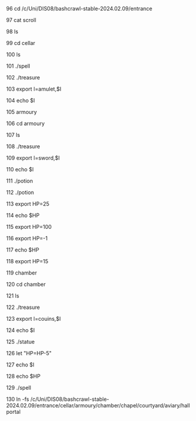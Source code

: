 96  cd /c/Uni/DIS08/bashcrawl-stable-2024.02.09/entrance

   97  cat scroll

   98  ls

   99  cd cellar

  100  ls

  101  ./spell

  102  ./treasure

  103  export I=amulet,$I

  104  echo $I

  105  armoury

  106  cd armoury

  107  ls

  108  ./treasure

  109  export I=sword,$I

  110  echo $I

  111  ./potion

  112  ./potion

  113  export HP=25

  114  echo $HP

  115  export HP=100

  116  export HP=-1

  117  echo $HP

  118  export HP=15

  119  chamber

  120  cd chamber

  121  ls

  122  ./treasure

  123  export I=couins,$I

  124  echo $I

  125  ./statue

  126  let "HP=HP-5"

  127  echo $I

  128  echo $HP

  129  ./spell

  130  ln -fs /c/Uni/DIS08/bashcrawl-stable-2024.02.09/entrance/cellar/armoury/chamber/chapel/courtyard/aviary/hall portal
  
